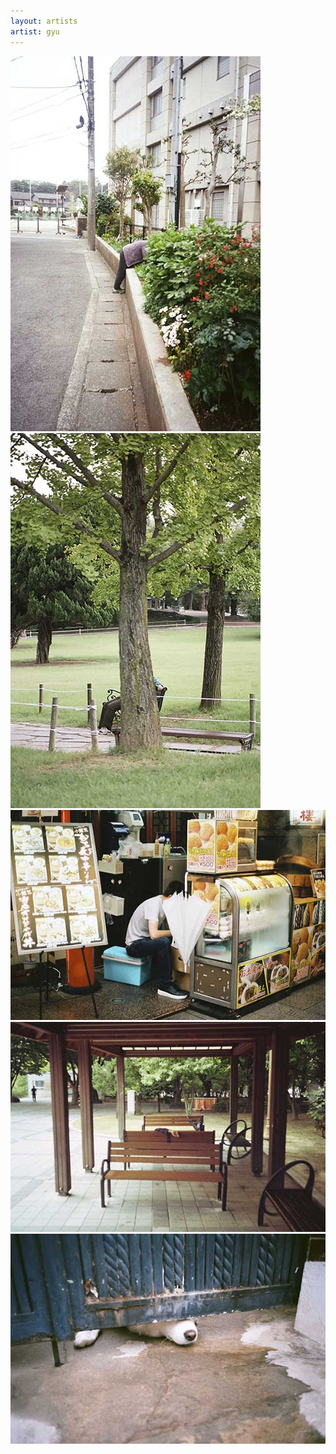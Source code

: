 ```yaml
---
layout: artists
artist: gyu
---
```

<article class="work">
<img src="/assets/images/artists/gyu/emptymind/1.jpg">
<img src="/assets/images/artists/gyu/emptymind/2.jpg">
<img src="/assets/images/artists/gyu/emptymind/3.jpg">
<img src="/assets/images/artists/gyu/emptymind/4.jpg">
<img src="/assets/images/artists/gyu/emptymind/5.jpg">
</article>